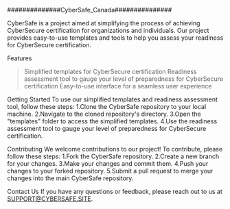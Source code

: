 ##############CyberSafe_Canada###############

CyberSafe is a project aimed at simplifying the process of achieving CyberSecure certification for organizations and individuals. Our project provides easy-to-use templates and tools to help you assess your readiness for CyberSecure certification.

Features
>Simplified templates for CyberSecure certification
>Readiness assessment tool to gauge your level of preparedness for CyberSecure certification
>Easy-to-use interface for a seamless user experience


Getting Started
To use our simplified templates and readiness assessment tool, follow these steps:
1.Clone the CyberSafe repository to your local machine.
2.Navigate to the cloned repository's directory.
3.Open the "templates" folder to access the simplified templates.
4.Use the readiness assessment tool to gauge your level of preparedness for CyberSecure certification.

Contributing
We welcome contributions to our project! To contribute, please follow these steps:
1.Fork the CyberSafe repository.
2.Create a new branch for your changes.
3.Make your changes and commit them.
4.Push your changes to your forked repository.
5.Submit a pull request to merge your changes into the main CyberSafe repository.

Contact Us
If you have any questions or feedback, please reach out to us at SUPPORT@CYBERSAFE.SITE.
